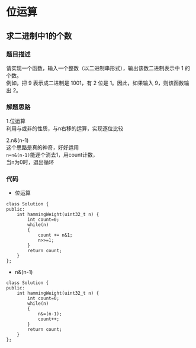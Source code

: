 # 位运算

## 求二进制中1的个数

### 题目描述
请实现一个函数，输入一个整数（以二进制串形式），输出该数二进制表示中 1 的个数。     
例如，把 9 表示成二进制是 1001，有 2 位是 1。因此，如果输入 9，则该函数输出 2。      

### 解题思路
1.位运算           
利用与或非的性质，与n右移的运算，实现逐位比较    

2.n&(n-1)           
这个思路是真的神奇，好好运用    
`n=n&(n-1)`能逐个消去1，用count计数，     
当n为0时，退出循环

### 代码
* 位运算
```
class Solution {
public:
    int hammingWeight(uint32_t n) {
        int count=0;
        while(n)
        {
            count += n&1;
            n>>=1;
        }
        return count;
    }
};
```
* n&(n-1)
```
class Solution {
public:
    int hammingWeight(uint32_t n) {
        int count=0;
        while(n)
        {
            n&=(n-1);
            count++;
        }
        return count;
    }
};
```

